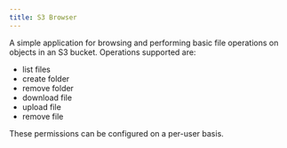```yaml
---
title: S3 Browser
---
```


A simple application for browsing and performing basic file operations
on objects in an S3 bucket. Operations supported are:

-   list files
-   create folder
-   remove folder
-   download file
-   upload file
-   remove file

These permissions can be configured on a per-user basis.
